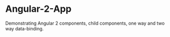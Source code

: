 # Angular-2-App
Demonstrating Angular 2 components, child components, one way and two way data-binding.
